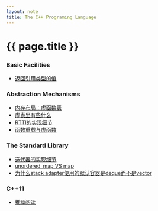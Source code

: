 ```yaml
---
layout: note 
title: The C++ Programing Language
---
```


{{ page.title }}
================
### Basic Facilities
* [返回引用类型的值](return_reference_type.html)

### Abstraction Mechanisms
* [内存布局：虚函数表](data_layout.html)
* [虚表里有些什么](what_is_in_vtable.html)
* [RTTI的实现细节](rtti.html)
* [函数重载与虚函数](overload_vs_virtual_function.html)

### The Standard Library
* [迭代器的实现细节](iterator.html)
* [unordered_map VS map](unordered_map_vs_map.html)
* [为什么stack adapter使用的默认容器是deque而不是vector](http://www.gotw.ca/gotw/054.htm)

### C++11
* [推荐阅读](recommended_articles_about_c++11.html)